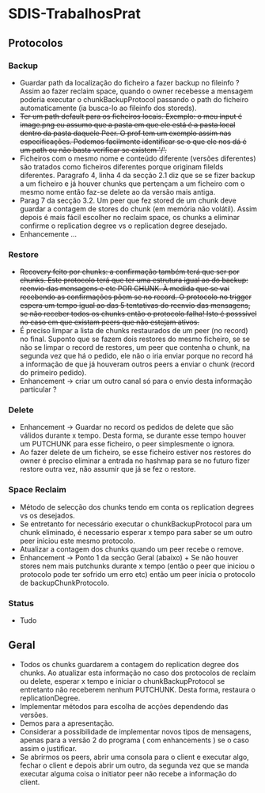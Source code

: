 # SDIS-TrabalhosPrat

## Protocolos

### Backup
* Guardar path da localização do ficheiro a fazer backup no fileinfo ? Assim ao fazer reclaim space, quando o owner recebesse a mensagem poderia executar o chunkBackupProtocol passando o path do ficheiro automaticamente (ia busca-lo ao fileinfo dos storeds).
* ~~Ter um path default para os ficheiros locais. Exemplo: o meu input é image.png eu assumo que a pasta em que ele está é a pasta local dentro da pasta daquele Peer. O prof tem um exemplo assim nas especificações. Podemos facilmente identificar se o que ele nos dá é um path ou não basta verificar se existem '/'.~~
* Ficheiros com o mesmo nome e conteúdo diferente (versões diferentes) são tratados como ficheiros diferentes porque originam fileIds diferentes. Paragrafo 4, linha 4 da secção 2.1 diz que se se fizer backup a um ficheiro e já houver chunks que pertençam a um ficheiro com o mesmo nome então faz-se delete ao da versão mais antiga.
* Parag 7 da secção 3.2. Um peer que fez stored de um chunk deve guardar a contagem de stores do chunk (em memória não volátil). Assim depois é mais fácil escolher no reclaim space, os chunks a eliminar confirme o replication degree vs o replication degree desejado.
* Enhancemente ...

### Restore
* ~~Recovery feito por chunks: a confirmação também terá que ser por chunks. Este protocolo terá que ter uma estrutura igual ao do backup: reenvio das mensagens e etc POR CHUNK. À medida que se vai recebendo as confirmações põem se no record. O protocolo no trigger espera um tempo igual ao das 5 tentativas do reenvio das mensagens, se não receber todos os chunks então o protocolo falha! Isto é posssível no caso em que existam peers que não estejam ativos.~~
* É preciso limpar a lista de chunks restaurados de um peer (no record) no final. Suponto que se fazem dois restores do mesmo ficheiro, se se não se limpar o record de restores, um peer que contenha o chunk, na segunda vez que há o pedido, ele não o iria enviar porque no record há a informação de que já houveram outros peers a enviar o chunk (record do primeiro pedido).
* Enhancement -> criar um outro canal só para o envio desta informação particular ?

### Delete
* Enhancement -> Guardar no record os pedidos de delete que são válidos durante x tempo. Desta forma, se durante esse tempo houver um PUTCHUNK para esse ficheiro, o peer simplesmente o ignora.
* Ao fazer delete de um ficheiro, se esse ficheiro estiver nos restores do owner é preciso eliminar a entrada no hashmap para se no futuro fizer restore outra vez, não assumir que já se fez o restore.

### Space Reclaim
* Método de selecção dos chunks tendo em conta os replication degrees vs os desejados.
* Se entretanto for necessário executar o chunkBackupProtocol para um chunk eliminado, é necessario esperar x tempo para saber se um outro peer iniciou este mesmo protocolo.
* Atualizar a contagem dos chunks quando um peer recebe o remove.
* Enhancement -> Ponto 1 da secção Geral (abaixo) + Se não houver stores nem mais putchunks durante x tempo (então o peer que iniciou o protocolo pode ter sofrido um erro etc) então um peer inicia o protocolo de backupChunkProtocolo.

### Status
* Tudo

## Geral
* Todos os chunks guardarem a contagem do replication degree dos chunks. Ao atualizar esta informação no caso dos protocolos de reclaim ou delete, esperar x tempo e iniciar o chunkBackupProtocol se entretanto não receberem nenhum PUTCHUNK. Desta forma, restaura o replicationDegree.
* Implementar métodos para escolha de acções dependendo das versões.
* Demos para a apresentação.
* Considerar a possibilidade de implementar novos tipos de mensagens, apenas para a versão 2 do programa ( com enhancements ) se o caso assim o justificar.
* Se abrirmos os peers, abrir uma consola para o client e executar algo, fechar o client e depois abrir um outro, da segunda vez que se manda executar alguma coisa o initiator peer não recebe a informação do client.

